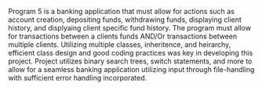 Program 5 is a banking application that must allow for actions such as account creation, depositing funds, withdrawing funds, displaying client history, and displyaing client specific fund history. 
The program must allow for transactions between a clients funds AND/Or transactions between multiple clients.
Utilizing multiple classes, inheritence, and heirarchy, efficient class design and good coding practices was key in developing this project.
Project utilizes binary search trees, switch statements, and more to allow for a seamless banking application utilizing input through file-handling with sufficient error handling incorporated. 

